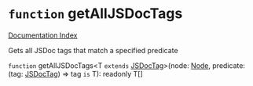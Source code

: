 # `function` getAllJSDocTags

[Documentation Index](../README.md)

Gets all JSDoc tags that match a specified predicate

`function` getAllJSDocTags\<T `extends` [JSDocTag](../private.interface.JSDocTag/README.md)>(node: [Node](../private.interface.Node/README.md), predicate: (tag: [JSDocTag](../private.interface.JSDocTag/README.md)) => tag `is` T): readonly T\[]